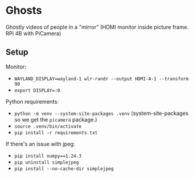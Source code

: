 # Ghosts

Ghostly videos of people in a "mirror" (HDMI monitor inside picture frame. RPi 4B with PiCamera)

## Setup

Monitor:
- `WAYLAND_DISPLAY=wayland-1 wlr-randr --output HDMI-A-1 --transform 90`
- `export DISPLAY=:0`

Python requirements:
- `python -m venv --system-site-packages .venv` (system-site-packages so we get the `picamera` package.)
- `source .venv/bin/activate`
- `pip install -r requirements.txt`

If there's an issue with jpeg:
- `pip install numpy==1.24.3`
- `pip uninstall simplejpeg`
- `pip install --no-cache-dir simplejpeg`
